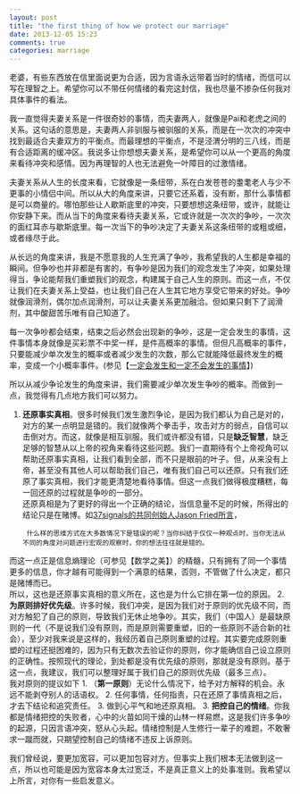 ```yaml
---
layout: post
title: "the first thing of how we protect our marriage"
date: 2013-12-05 15:23
comments: true
categories: marriage
---
```

老婆，有些东西放在信里面说更为合适，因为言语永远带着当时的情绪，而信可以写在理智之上。希望你可以不带任何情绪的看完这封信，我也尽量不掺杂任何我对具体事件的看法。

我一直觉得夫妻关系是一件很奇妙的事情，而夫妻两人，就像是Pai和老虎之间的关系。这句话的意思是，夫妻两人非驯服与被驯服的关系，而是在一次次的冲突中找到最适合夫妻双方的平衡点。而最理想的平衡点，不是泾渭分明的三八线，而是有合适距离的缓冲区。我说多让你想想夫妻关系，是希望你可以从一个更高的角度来看待冲突和感情。因为再理智的人也无法避免一叶障目的过激情绪。

夫妻关系从人生的长度来看，它就像是一条纽带，系在白发苍苍的耋耄老人与少不更事的小情侣中间。所以从大的角度来讲，只要它还系着，没有断，那什么事情都是可以商量的。哪怕那些让人歇斯底里的冲突，只要想想这条纽带，或许，就能让你安静下来。而从当下的角度来看待夫妻关系，它或许就是一次次的争吵，一次次的面红耳赤与歇斯底里。每一次当下的争吵决定了夫妻关系这条纽带的或粗或细，或者缘尽于此。

从长远的角度来讲，我是不愿意我的人生充满了争吵，我希望我的人生都是幸福的瞬间。但争吵也并非都是有害的，有争吵是因为我们的观念发生了冲突，如果处理得当，争论能帮我们重塑我们的观念，构建属于自己人生的原则。而这一点，不仅让我们在夫妻关系上受益，也让我们自己在人生其它地方享受它带来的好处。争吵就像润滑剂，偶尔加点润滑剂，可以让夫妻关系更加融洽。但如果只剩下了润滑剂，其中酸甜苦乐唯有自己知道了。

每一次争吵都会结束，结束之后必然会出现新的争吵，这是一定会发生的事情，这件事情本身就像是买彩票不中奖一样，是件高概率的事情。但但凡高概率的事件，只要能减少单次发生的概率或者减少发生的次数，那么它就能降低最终发生的概率，变成一个小概率事件。(参见【[一定会发生和一定不会发生的事情](http://mumaren.me/blog/2013/12/03/something-about-probability/)】)

所以从减少争论发生的角度来讲，我们需要减少单次发生争吵的概率。而做到一点，我觉得有几点地方我们可以努力。

1. **还原事实真相**。很多时候我们发生激烈争论，是因为我们都认为自己是对的，对方的某一点明显是错的。我们就像两个拳击手，攻击对方的弱点，自信可以击倒对方。而这，就像是相互驯服。我们或许都没有错，只是**缺乏智慧**，缺乏足够的智慧从以上帝的视角来看待这些问题。我们一直期待有个上帝视角可以帮助还原事实真相，让我们看到全部，而不只是眼前的叶子。但，从来没有上帝，甚至没有其他人可以帮助我们自己，唯有我们自己可以还原。只有我们还原了事实真相，我们才能更清楚地看待事情。但这一点我们做得极度糟糕，每一回还原的过程就是争吵的一部分。   
还原真相是为了更好的得出一个正确的结论，当信息量不足的时候，所得出的结论只是在赌博。如[37signals的共同创始人Jason Fried所言](http://www.36kr.com/p/208127.html)，
	
		什么样的思维方式在大多数情况下是错误的呢？当你纠结于仅仅一种观点时，当你无法从不同的角度对问题进行宏观的观察时，你的想法往往就是错的。
而这一点正是信息熵理论（可参见【数学之美】）的精髓，只有拥有了同一个事情更多的信息，你才越有可能得到一个满意的结果，否则，不管做了什么决定，都只是赌博而已。  
所以，这也是还原事实真相的意义所在，这也是为什么它排在第一位的原因。
2. **为原则排好优先级**。许多时候，我们冲突，是因为我们对于原则的优先级不同，而对方触犯了自己的原则，导致我们无休止地争吵。其实，我们（中国人）是最缺原则的一代（不是说我们没有原则，而是原则需要重塑，旧的一些原则不适合新的社会），至少对我来说是这样的，我经历着自己原则重塑的过程。其实要完成原则重塑的过程还挺困难的，因为只有无数次去验证你的原则，你才能确信自己设立原则的正确性。按照现代的理论，到处都是没有优先级的原则，那就是没有原则。基于这一点，我建议，我们可以整理好属于我们自己的原则优先级（最多三点）。  
我对原则的提议如下
	1. （**第一原则**）无论什么情况下，给予对方解释的机会。永远不能剥夺别人的话语权。
	2. 任何事情，任何指责，只在还原了事情真相之后，才去下结论和追究责任。
	3. 做到心平气和地还原真相。
3. **把控自己的情绪**。你我都是情绪把控的失败者，心中的火苗如同干燥的山林一样易燃，这是我们许多争吵的起源，只因言语冲突，怒从心头起。情绪控制是人生修行一辈子的难题，不敢奢求一蹴而就，只期望控制自己的情绪不违反上诉原则。

我们曾经说，要更加宽容，可以更加包容对方。但事实上我们根本无法做到这一点，所以也可能是因为宽容本身太过宽泛，不是真正意义上的处事准则。我希望以上所言，对你有一些启发意义。



